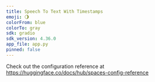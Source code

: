 ```yaml
---
title: Speech To Text With Timestamps
emoji: 🌖
colorFrom: blue
colorTo: gray
sdk: gradio
sdk_version: 4.36.0
app_file: app.py
pinned: false
---
```


Check out the configuration reference at https://huggingface.co/docs/hub/spaces-config-reference
